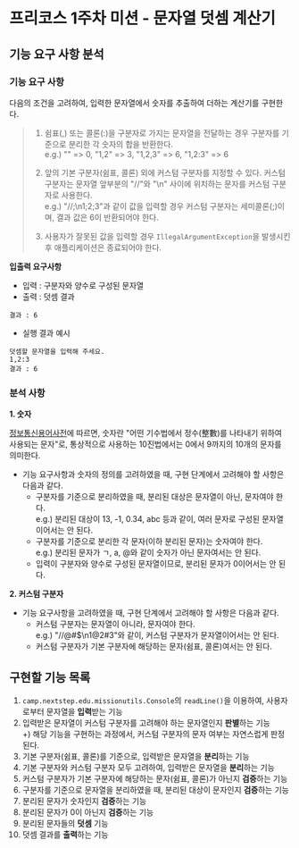 # 프리코스 1주차 미션 - 문자열 덧셈 계산기

## 기능 요구 사항 분석

### 기능 요구 사항
다음의 조건을 고려하여, 입력한 문자열에서 숫자를 추출하여 더하는 계산기를 구현한다.

> 1. 쉼표(,) 또는 콜론(:)을 구분자로 가지는 문자열을 전달하는 경우 구분자를 기준으로 분리한 각 숫자의 합을 반환한다.<br>
>  e.g.) "" => 0, "1,2" => 3, "1,2,3" => 6, "1,2:3" => 6
>
>
> 2. 앞의 기본 구분자(쉼표, 콜론) 외에 커스텀 구분자를 지정할 수 있다. 커스텀 구분자는 문자열 앞부분의 "//"와 "\n" 사이에 위치하는 문자를 커스텀 구분자로 사용한다.<br>
>  e.g.) "//;\n1;2;3"과 같이 값을 입력할 경우 커스텀 구분자는 세미콜론(;)이며, 결과 값은 6이 반환되어야 한다.
>
>
> 3. 사용자가 잘못된 값을 입력할 경우 `IllegalArgumentException`을 발생시킨 후 애플리케이션은 종료되어야 한다.

**입출력 요구사항**
- 입력 : 구분자와 양수로 구성된 문자열
- 출력 : 덧셈 결과

```
결과 : 6
```
- 실행 결과 예시
```
덧셈할 문자열을 입력해 주세요.
1,2:3
결과 : 6
```

### 분석 사항
**1. 숫자**

[정보통신용어사전](https://terms.tta.or.kr/main.do)에 따르면, 숫자란 "어떤 기수법에서 정수(整數)를 나타내기 위하여 사용되는 문자"로, 통상적으로 사용하는 10진법에서는 0에서 9까지의 10개의 문자를 의미한다.
- 기능 요구사항과 숫자의 정의를 고려하였을 때, 구현 단계에서 고려해야 할 사항은 다음과 같다.
    - 구분자를 기준으로 분리하였을 때, 분리된 대상은 문자열이 아닌, 문자여야 한다.
      <br> e.g.) 분리된 대상이 13, -1, 0.34, abc 등과 같이, 여러 문자로 구성된 문자열이어서는 안 된다.
    - 구분자를 기준으로 분리한 각 문자(이하 분리된 문자)는 숫자여야 한다.
      <br> e.g.) 분리된 문자가 ㄱ, a, @와 같이 숫자가 아닌 문자여서는 안 된다.
    - 입력이 구분자와 양수로 구성된 문자열이므로, 분리된 문자가 0이어서는 안 된다.

**2. 커스텀 구분자**

- 기능 요구사항을 고려하였을 때, 구현 단계에서 고려해야 할 사항은 다음과 같다.
    - 커스텀 구분자는 문자열이 아니라, 문자여야 한다.
      <br> e.g.) "//@#$\n1@2#3"와 같이, 커스텀 구분자가 문자열이어서는 안 된다.
    - 커스텀 구분자가 기본 구분자에 해당하는 문자(쉼표, 콜론)여서는 안 된다.

## 구현할 기능 목록
1. `camp.nextstep.edu.missionutils.Console`의 `readLine()`을 이용하여, 사용자로부터 문자열을 **입력**받는 기능
2. 입력받은 문자열이 커스텀 구분자를 고려해야 하는 문자열인지 **판별**하는 기능
   <br>+) 해당 기능을 구현하는 과정에서, 커스텀 구분자의 문자 여부는 자연스럽게 판정된다.
3. 기본 구분자(쉼표, 콜론)를 기준으로, 입력받은 문자열을 **분리**하는 기능
4. 기본 구분자와 커스텀 구분자 모두 고려하여, 입력받은 문자열을 **분리**하는 기능
5. 커스텀 구분자가 기본 구분자에 해당하는 문자(쉼표, 콜론)가 아닌지 **검증**하는 기능
6. 구분자를 기준으로 문자열을 분리하였을 때, 분리된 대상이 문자인지 **검증**하는 기능
7. 분리된 문자가 숫자인지 **검증**하는 기능
8. 분리된 문자가 0이 아닌지 **검증**하는 기능
9. 분리된 문자들의 **덧셈** 기능
10. 덧셈 결과를 **출력**하는 기능
